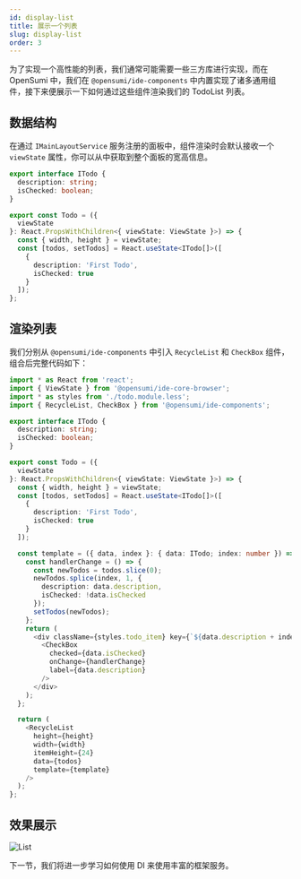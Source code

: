 ```yaml
---
id: display-list
title: 展示一个列表
slug: display-list
order: 3
---
```


为了实现一个高性能的列表，我们通常可能需要一些三方库进行实现，而在 OpenSumi 中，我们在 `@opensumi/ide-components` 中内置实现了诸多通用组件，接下来便展示一下如何通过这些组件渲染我们的 TodoList 列表。

## 数据结构

在通过 `IMainLayoutService` 服务注册的面板中，组件渲染时会默认接收一个 `viewState` 属性，你可以从中获取到整个面板的宽高信息。

```ts
export interface ITodo {
  description: string;
  isChecked: boolean;
}

export const Todo = ({
  viewState
}: React.PropsWithChildren<{ viewState: ViewState }>) => {
  const { width, height } = viewState;
  const [todos, setTodos] = React.useState<ITodo[]>([
    {
      description: 'First Todo',
      isChecked: true
    }
  ]);
};
```

## 渲染列表

我们分别从 `@opensumi/ide-components` 中引入 `RecycleList` 和 `CheckBox` 组件，组合后完整代码如下：

```ts
import * as React from 'react';
import { ViewState } from '@opensumi/ide-core-browser';
import * as styles from './todo.module.less';
import { RecycleList, CheckBox } from '@opensumi/ide-components';

export interface ITodo {
  description: string;
  isChecked: boolean;
}

export const Todo = ({
  viewState
}: React.PropsWithChildren<{ viewState: ViewState }>) => {
  const { width, height } = viewState;
  const [todos, setTodos] = React.useState<ITodo[]>([
    {
      description: 'First Todo',
      isChecked: true
    }
  ]);

  const template = ({ data, index }: { data: ITodo; index: number }) => {
    const handlerChange = () => {
      const newTodos = todos.slice(0);
      newTodos.splice(index, 1, {
        description: data.description,
        isChecked: !data.isChecked
      });
      setTodos(newTodos);
    };
    return (
      <div className={styles.todo_item} key={`${data.description + index}`}>
        <CheckBox
          checked={data.isChecked}
          onChange={handlerChange}
          label={data.description}
        />
      </div>
    );
  };

  return (
    <RecycleList
      height={height}
      width={width}
      itemHeight={24}
      data={todos}
      template={template}
    />
  );
};
```

## 效果展示

![List](https://img.alicdn.com/imgextra/i2/O1CN011vAfYR1PVVpp1V4WI_!!6000000001846-2-tps-2738-1810.png)

下一节，我们将进一步学习如何使用 DI 来使用丰富的框架服务。
